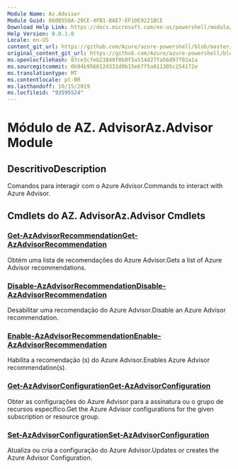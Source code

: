 ```yaml
---
Module Name: Az.Advisor
Module Guid: 860B550A-20CE-4FB1-BAE7-EF10E9221BCE
Download Help Link: https://docs.microsoft.com/en-us/powershell/module/az.advisor
Help Version: 0.0.1.0
Locale: en-US
content_git_url: https://github.com/Azure/azure-powershell/blob/master/src/Advisor/Advisor/help/Az.Advisor.md
original_content_git_url: https://github.com/Azure/azure-powershell/blob/master/src/Advisor/Advisor/help/Az.Advisor.md
ms.openlocfilehash: 87ce3cfeb23848f0b0f5a514d27fa56d97702a1a
ms.sourcegitcommit: 0b94b9566124331d0b15eb7f5a811305c254172e
ms.translationtype: MT
ms.contentlocale: pt-BR
ms.lasthandoff: 10/15/2019
ms.locfileid: "93595524"
---
```

# <span data-ttu-id="965cc-101">Módulo de AZ. Advisor</span><span class="sxs-lookup"><span data-stu-id="965cc-101">Az.Advisor Module</span></span>
## <span data-ttu-id="965cc-102">Descritivo</span><span class="sxs-lookup"><span data-stu-id="965cc-102">Description</span></span>
<span data-ttu-id="965cc-103">Comandos para interagir com o Azure Advisor.</span><span class="sxs-lookup"><span data-stu-id="965cc-103">Commands to interact with Azure Advisor.</span></span>

## <span data-ttu-id="965cc-104">Cmdlets do AZ. Advisor</span><span class="sxs-lookup"><span data-stu-id="965cc-104">Az.Advisor Cmdlets</span></span>
### [<span data-ttu-id="965cc-105">Get-AzAdvisorRecommendation</span><span class="sxs-lookup"><span data-stu-id="965cc-105">Get-AzAdvisorRecommendation</span></span>](Get-AzAdvisorRecommendation.md)
<span data-ttu-id="965cc-106">Obtém uma lista de recomendações do Azure Advisor.</span><span class="sxs-lookup"><span data-stu-id="965cc-106">Gets a list of Azure Advisor recommendations.</span></span>

### [<span data-ttu-id="965cc-107">Disable-AzAdvisorRecommendation</span><span class="sxs-lookup"><span data-stu-id="965cc-107">Disable-AzAdvisorRecommendation</span></span>](Disable-AzAdvisorRecommendation.md)
<span data-ttu-id="965cc-108">Desabilitar uma recomendação do Azure Advisor.</span><span class="sxs-lookup"><span data-stu-id="965cc-108">Disable an Azure Advisor recommendation.</span></span>

### [<span data-ttu-id="965cc-109">Enable-AzAdvisorRecommendation</span><span class="sxs-lookup"><span data-stu-id="965cc-109">Enable-AzAdvisorRecommendation</span></span>](Enable-AzAdvisorRecommendation.md)
<span data-ttu-id="965cc-110">Habilita a recomendação (s) do Azure Advisor.</span><span class="sxs-lookup"><span data-stu-id="965cc-110">Enables Azure Advisor recommendation(s).</span></span>

### [<span data-ttu-id="965cc-111">Get-AzAdvisorConfiguration</span><span class="sxs-lookup"><span data-stu-id="965cc-111">Get-AzAdvisorConfiguration</span></span>](Get-AzAdvisorConfiguration.md)
<span data-ttu-id="965cc-112">Obter as configurações do Azure Advisor para a assinatura ou o grupo de recursos específico.</span><span class="sxs-lookup"><span data-stu-id="965cc-112">Get the Azure Advisor configurations for the given subscription or resource group.</span></span>

### [<span data-ttu-id="965cc-113">Set-AzAdvisorConfiguration</span><span class="sxs-lookup"><span data-stu-id="965cc-113">Set-AzAdvisorConfiguration</span></span>](Set-AzAdvisorConfiguration.md)
<span data-ttu-id="965cc-114">Atualiza ou cria a configuração do Azure Advisor.</span><span class="sxs-lookup"><span data-stu-id="965cc-114">Updates or creates the Azure Advisor Configuration.</span></span>
